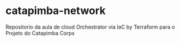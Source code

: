 # catapimba-network
Repositorio da aula de cloud Orchestrator via IaC by Terraform para o Projeto do Catapimba Corps
